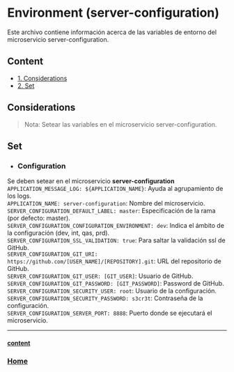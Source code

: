 # Environment (server-configuration)

Este archivo contiene información acerca de las variables de entorno del microservicio server-configuration.

## Content
- [1. Considerations](#Considerations)
- [2. Set](#Set)

## Considerations
>Nota: Setear las variables en el microservicio server-configuration.

## Set

- ### Configuration
Se deben setear en el microservicio **server-configuration**  
`APPLICATION_MESSAGE_LOG: ${APPLICATION_NAME}`: Ayuda al agrupamiento de los logs.  
`APPLICATION_NAME: server-configuration`: Nombre del microservicio.  
`SERVER_CONFIGURATION_DEFAULT_LABEL: master`: Especificación de la rama (por defecto: master).  
`SERVER_CONFIGURATION_CONFIGURATION_ENVIRONMENT: dev`: Indica el ámbito de la configuración (dev, int, qas, prd).  
`SERVER_CONFIGURATION_SSL_VALIDATION: true`:  Para saltar la validación ssl de GitHub.  
`SERVER_CONFIGURATION_GIT_URI: https://github.com/[USER_NAME]/[REPOSITORY].git`: URL del repositorio de GitHub.  
`SERVER_CONFIGURATION_GIT_USER: [GIT_USER]`: Usuario de GitHub.  
`SERVER_CONFIGURATION_GIT_PASSWORD: [GIT_PASSWORD]`: Password de GitHub.  
`SERVER_CONFIGURATION_SECURITY_USER: root`: Usuario de la configuración.  
`SERVER_CONFIGURATION_SECURITY_PASSWORD: s3cr3t`: Contraseña de la configuración.  
`SERVER_CONFIGURATION_SERVER_PORT: 8888`: Puerto donde se ejecutará el microservicio.  

***
#### [content](#content)
### [Home](../../../../../README.md)
